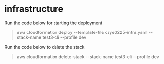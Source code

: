 # infrastructure

Run the code below for starting the deployment
> aws cloudformation deploy --template-file csye6225-infra.yaml --stack-name test3-cli --profile dev

Run the code below to delete the stack
> aws cloudformation delete-stack --stack-name test3-cli --profile dev